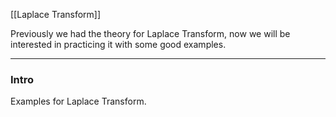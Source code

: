 [[Laplace Transform]]

Previously we had the theory for Laplace Transform, now we will be interested in practicing it with some good examples. 

---
### **Intro**

Examples for Laplace Transform. 



